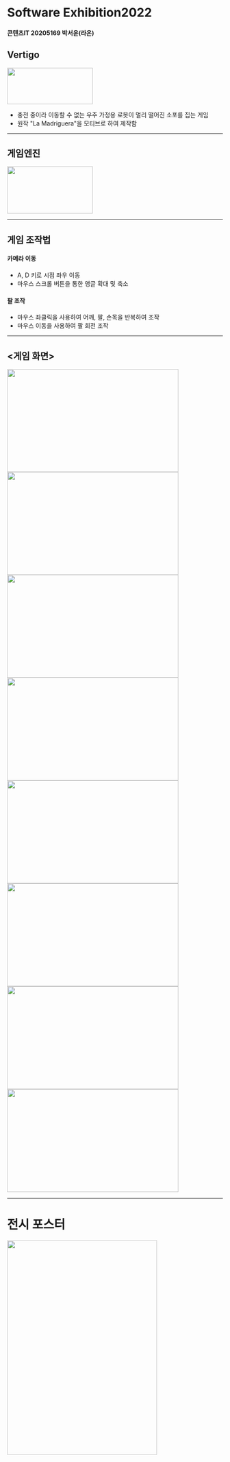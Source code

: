 # Software Exhibition2022
#### 콘텐츠IT 20205169 박서윤(라온)

## Vertigo
<img src = https://user-images.githubusercontent.com/65931605/202079493-76116fbd-7084-468d-af79-50ebdba34e6c.png height=85 width=200>

+ 충전 중이라 이동할 수 없는 우주 가정용 로봇이 멀리 떨어진 소포를 집는 게임
+ 원작 "La Madriguera"을 모티브로 하여 제작함

---

## 게임엔진
<img src = https://user-images.githubusercontent.com/65931605/190886623-9b335ee6-ddde-424c-a887-114a3f2369b9.png height=110 width=200>

---

## 게임 조작법
#### 카메라 이동
   + A, D 키로 시점 좌우 이동
   + 마우스 스크롤 버튼을 통한 앵글 확대 및 축소
#### 팔 조작
  + 마우스 좌클릭을 사용하여 어깨, 팔, 손목을 반복하여 조작
  + 마우스 이동을 사용하여 팔 회전 조작
---

## <게임 화면>
<img src =  https://user-images.githubusercontent.com/65931605/202185112-7d734942-faa9-410f-9619-d0541453e96a.PNG height=240 width=400> <img src =  https://user-images.githubusercontent.com/65931605/202185156-fe384ee0-f9f5-4275-be0b-ee340f90e3b8.PNG height=240 width=400>
<img src =  https://user-images.githubusercontent.com/65931605/202185182-8438577b-a610-474e-893b-cb3985fad70d.PNG height=240 width=400> <img src =  https://user-images.githubusercontent.com/65931605/202185233-41ca58b7-250a-4502-8319-37ebd8efb269.PNG height=240 width=400>
<img src =  https://user-images.githubusercontent.com/65931605/202185244-669aa2fd-8caf-4287-8cbd-22aa66c3562f.PNG height=240 width=400> <img src =  https://user-images.githubusercontent.com/65931605/202185266-44a6b28f-17c5-4c91-aa55-6f89f9475e1d.PNG height=240 width=400>
<img src =  https://user-images.githubusercontent.com/65931605/202185831-ab8fd0bc-eab9-49da-9c0b-ee8f72a2812a.jpg height=240 width=400> <img src =  https://user-images.githubusercontent.com/65931605/202185283-df025e4d-790c-4bdd-808b-a93e2e419083.PNG height=240 width=400>


---
# 전시 포스터
<img src = https://user-images.githubusercontent.com/65931605/202187144-c3f75008-b5e3-4619-b3bb-ec29de0d75f5.png height=500 width=350>
